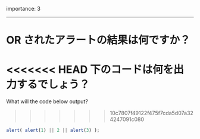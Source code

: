 importance: 3

---

# OR されたアラートの結果は何ですか？

<<<<<<< HEAD
下のコードは何を出力するでしょう？
=======
What will the code below output?
>>>>>>> 10c7807f49122f475f7cda5d07a324247091c080

```js
alert( alert(1) || 2 || alert(3) );
```
